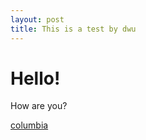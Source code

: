 ```yaml
---
layout: post
title: This is a test by dwu
---
```

# Hello!

How are you?

[columbia](www.columbia.edu)